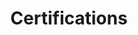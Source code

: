 ---
layout: posts
permalink: /certguides/
title: "Certifications"
author_profile: true
header:
  image: "/images/cert2.png"
---